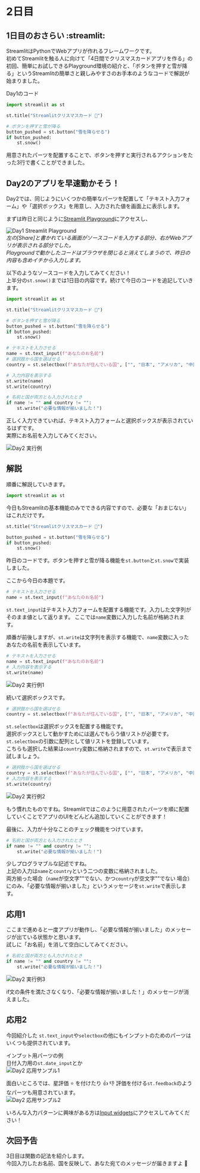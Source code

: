 # 2日目

## 1日目のおさらい :streamlit: 

StreamlitはPythonでWebアプリが作れるフレームワークです。  
初めてStreamlitを触る人に向けて「4日間でクリスマスカードアプリを作る」の初回、簡単にお試しできるPlayground環境の紹介と、「ボタンを押すと雪が降る」というStreamlitの簡単さと親しみやすさのお手本のようなコードで解説が始まりました。  

Day1のコード
```py:work1.py
import streamlit as st

st.title("Streamlitクリスマスカード 🎅")

# ボタンを押すと雪が降る
button_pushed = st.button("雪を降らせる")
if button_pushed:
    st.snow()
```
用意されたパーツを配置することで、ボタンを押すと実行されるアクションをたった3行で書くことができました。

## Day2のアプリを早速動かそう！
Day2では、同じようにいくつかの簡単なパーツを配置して「テキスト入力フォーム」や「選択ボックス」を用意し、入力された値を画面上に表示します。

まずは昨日と同じように[Streamlit Playground](https://streamlit.io/playground?example=blank)にアクセスし、 

![Day1 Streamlit Playground](app/static/day1_streamlit_playground.png "Streamlit Playground")  
*左の[Share]と書かれている画面がソースコードを入力する部分、右がWebアプリが表示される部分でした。*  
*Playgroundで動かしたコードはブラウザを閉じると消えてしまうので、昨日の内容も含めイチから入力します。*


以下のようなソースコードを入力してみてください！  
上半分の```st.snow()```までは1日目の内容です。続けて今日のコードを追記していきます。
```py:work2.py
import streamlit as st

st.title("Streamlitクリスマスカード 🎅")

# ボタンを押すと雪が降る
button_pushed = st.button("雪を降らせる")
if button_pushed:
    st.snow()

# テキストを入力させる
name = st.text_input(f"あなたのお名前")
# 選択肢から国を選ばせる
country = st.selectbox(f"あなたが住んでいる国", ["", "日本", "アメリカ", "中国", "オーストラリア"])

# 入力内容を表示する
st.write(name)
st.write(country)

# 名前と国が両方とも入力されたとき
if name != "" and country != "":
    st.write("必要な情報が揃いました！")
```

正しく入力できていれば、テキスト入力フォームと選択ボックスが表示されているはずです。  
実際にお名前を入力してみてください。  

![Day2 実行例](app/static/day2_result.png "パーツを追加してアプリっぽくなってきました")

## 解説

順番に解説していきます。  

```py
import streamlit as st
```

今日もStreamlitの基本機能のみでできる内容ですので、必要な「おまじない」はこれだけです。  

```py
st.title("Streamlitクリスマスカード 🎅")

button_pushed = st.button("雪を降らせる")
if button_pushed:
    st.snow()
```

昨日のコードです。ボタンを押すと雪が降る機能を```st.button```と```st.snow```で実装しました。  
  
ここから今日の本題です。

```py
# テキストを入力させる
name = st.text_input(f"あなたのお名前")
```

```st.text_input```はテキスト入力フォームを配置する機能です。入力した文字列がそのまま値として返ります。
ここでは```name```変数に入力した名前が格納されます。  
  
順番が前後しますが、```st.write```は文字列を表示する機能で、```name```変数に入ったあなたの名前を表示しています。

```py
# テキストを入力させる
name = st.text_input(f"あなたのお名前")
# 入力内容を表示する
st.write(name)
```

![Day2 実行例1](app/static/day2_preview1.png "入力したテキストをそのまま表示")


続いて選択ボックスです。

```py
# 選択肢から国を選ばせる
country = st.selectbox(f"あなたが住んでいる国", ["", "日本", "アメリカ", "中国", "オーストラリア"])
```

```st.selectbox```は選択ボックスを配置する機能です。  
選択ボックスとして動かすためには選んでもらう値リストが必要です。```st.selectbox```の引数に配列として値リストを登録しています。  
こちらも選択した結果は```country```変数に格納されますので、```st.write```で表示まで試しましょう。

```py
# 選択肢から国を選ばせる
country = st.selectbox(f"あなたが住んでいる国", ["", "日本", "アメリカ", "中国", "オーストラリア"])
# 入力内容を表示する
st.write(country)
```

![Day2 実行例2](app/static/day2_preview2.png "選択ボックスの入力候補と結果表示")

もう慣れたものですね。Streamlitではこのように用意されたパーツを順に配置していくことでアプリのUIをどんどん追加していくことができます！
  
最後に、入力が十分なことのチェック機能をつけています。

```py
# 名前と国が両方とも入力されたとき
if name != "" and country != "":
    st.write("必要な情報が揃いました！")
```

少しプログラマブルな記述ですね。  
上記の入力は```name```と```country```という二つの変数に格納されました。  
両方揃った場合（```name```が空文字""でない、かつ```country```が空文字""でない 場合）にのみ、「必要な情報が揃いました」というメッセージを```st.write```で表示します。

## 応用1
ここまで進めると一度アプリが動作し、「必要な情報が揃いました」のメッセージが出ている状態かと思います。  
試しに「お名前」を消して空白にしてみてください。

```py
# 名前と国が両方とも入力されたとき
if name != "" and country != "":
    st.write("必要な情報が揃いました！")
```
![Day2 実行例3](app/static/day2_preview3.png "if条件を満たさないとき")

if文の条件を満たさなくなり、「必要な情報が揃いました！」のメッセージが消えました。

## 応用2
今回紹介した ```st.text_input```や```selectbox```の他にもインプットのためのパーツはいくつも提供されています。  

インプット用パーツの例  
日付入力用の```st.date_input```とか  
![Day2 応用サンプル1](app/static/day2_example1.png "日付入力用のウィジェット")

面白いところでは、星評価 :star: を付けたり :+1: :-1: 評価を付ける```st.feedback```のようなパーツも用意されています。  
![Day2 応用サンプル2](app/static/day2_example2.png "フィードバック入力用のウィジェット")


いろんな入力パターンに興味がある方は[Input widgets](https://docs.streamlit.io/develop/api-reference/widgets)にアクセスしてみてください！


## 次回予告

3日目は関数の記法を紹介します。  
今回入力したお名前、国を反映して、あなた宛てのメッセージが届きますよ :santa: